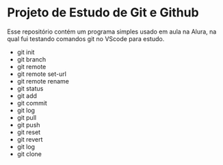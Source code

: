 # Projeto de Estudo de Git e Github

Esse repositório contém um programa simples usado em aula na Alura, na qual fui testando comandos git no VScode para estudo.

- git init
- git branch
- git remote
- git remote set-url
- git remote rename
- git status
- git add
- git commit
- git log
- git pull
- git push
- git reset
- git revert
- git log
- git clone
  
